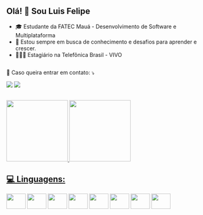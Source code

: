 ## Olá! 👋 Sou Luis Felipe

- 🎓 Estudante da FATEC Mauá - Desenvolvimento de Software e Multiplataforma
- 🌱 Estou sempre em busca de conhecimento e desafios para aprender e crescer.
- 👩🏾‍💻 Estagiário na Telefônica Brasil - VIVO

##

💌 Caso queira entrar em contato: ⤵️

<div> 
  <a href="https://www.linkedin.com/in/luis-laudacio/" target="_blank"><img src="https://img.shields.io/badge/-LinkedIn-%230077B5?style=for-the-badge&logo=linkedin&logoColor=white" target="_blank"></a> 
  <a href = "mailto:luisfelipe123gh@gmail.com"><img src="https://img.shields.io/badge/-Gmail-%23333?style=for-the-badge&logo=gmail&logoColor=white" target="_blank"></a>
</div>

##


<div style="display: flex">
  <a href="https://github.com/luislaudacio">
  <img height="160em" src="https://github-readme-stats.vercel.app/api?username=luislaudacio&show_icons=true&theme=dark"/>
  <img height="160em" src="https://github-readme-stats.vercel.app/api/top-langs/?username=luislaudacio&layout=compact&langs_count=5&theme=dark"/>
</div>

<h2 align="left">
 💻 Linguagens:
</h2>

<div style="display: inline-block">
  <img height="40" width="50" src="https://cdn.jsdelivr.net/gh/devicons/devicon@latest/icons/html5/html5-original-wordmark.svg" />
  <img height="40" width="50" src="https://cdn.jsdelivr.net/gh/devicons/devicon@latest/icons/css3/css3-original-wordmark.svg" />
  <img height="40" width="50" src="https://cdn.jsdelivr.net/gh/devicons/devicon@latest/icons/javascript/javascript-original.svg" />
  <img height="40" width="50" src="https://cdn.jsdelivr.net/gh/devicons/devicon@latest/icons/vuejs/vuejs-original-wordmark.svg" />
  <img height="40" width="50" src="https://cdn.jsdelivr.net/gh/devicons/devicon@latest/icons/java/java-original-wordmark.svg" />
  <img height="40" width="50" src="https://cdn.jsdelivr.net/gh/devicons/devicon@latest/icons/oracle/oracle-original.svg" />
  <img height="40" width="50" src="https://cdn.jsdelivr.net/gh/devicons/devicon@latest/icons/sqldeveloper/sqldeveloper-original.svg" />
  <img height="40" width="50" src="https://cdn.jsdelivr.net/gh/devicons/devicon@latest/icons/react/react-original.svg" />
</div>
